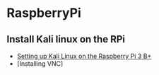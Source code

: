 # RaspberryPi

## Install Kali linux on the RPi 
- [Setting up Kali Linux on the Raspberry Pi 3 B+](https://github.com/Perdyx/fluffy-fiesta/blob/master/kali-linux-setup-rpi3bp.md)
- [Installing VNC]
